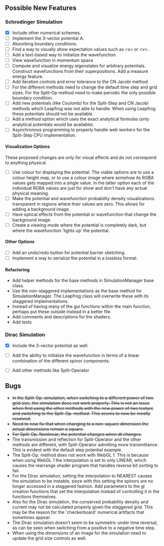 
## Possible New Features

### Schrodinger Simulation
 - [x] Include other numerical schemes.
 - [ ] Implement the 3-vector potential A.
 - [ ] Absorbing boundary conditions.
 - [ ] Find a way to visually show expectation values such as \<x\> or \<v\>.
 - [ ] Add a text-based way to initialize the wavefunction.
 - [ ] View wavefunction in momentum space
 - [ ] Compute and visualize energy eigenstates for arbitrary potentials. Construct wavefunctions from their superpositions. Add a measure energy feature.
 - [ ] Add iteration controls and error tolerance to the CN Jacobi method.
 - [ ] For the different methods need to change the default time step and grid sizes. For the Split-Op method need to make periodic the only possible boundary condition.
 - [ ] Add new potentials (like Coulomb) for the Split-Step and CN Jacobi methods which Leapfrog was not able to handle. When using Leapfrog these potentials should not be available.
 - [ ] Add a method option which uses the exact analytical formulas (only analytical potentials would be available).
 - [ ] Asynchronous programming to properly handle web workers for the Split-Step CPU implementation.

 #### Visualization Options
These proposed changes are only for visual effects and do not correspond to anything physical.
 - [ ] Use colour for displaying the potential. The viable options are to use a colour height map, or to use a colour image where somehow its RGBA values gets mapped into a single value. In the latter option each of the individual RGBA values are just for show and don't have any actual physical meaning.
 - [ ] Make the potential and wavefunction probability density visualizations transparent in regions where their values are zero. This allows for adding a background image.
 - [ ] Have optical effects from the potential or wavefunction that change the background image.
 - [ ] Create a viewing mode where the potential is completely dark, but where the wavefunction 'lights up' the potential.

 #### Other Options
- [ ] Add an undo/redo button for potential barrier sketching.
- [ ] Implement a way to serialize the potential in a lossless format.

#### Refactoring
- Add helper methods for the base methods in SimulationManager base class.
- Use the non-staggered implementations as the base method for SimulationManager. The Leapfrog class will overwrite these with its staggered implementations.
- Instead of having many of the gui functions within the main function, perhaps put these outside instead in a better file.
- Add comments and descriptions for the shaders.
- Add tests

### Dirac Simulation
 - [x] Include the 3-vector potential as well.
 - [ ] Add the ability to initialize the wavefunction in terms of a linear combination of the different spinor components.
 - [ ] Add other methods like Split-Operator


 ## Bugs
  - <s>In the Split-Op. simulation, when switching to a different power of two grid size, the simulation does not work properly.
  This is not an issue when first using the other methods with the new power of two texture and switching to the Split-Op. method. This seems to now be mostly resolved.</s>
  - <s>Need to now fix that when changing to a non-square dimension the actual dimensions remain a square.</s>
  - <s>For Split-Op. Nonlinear, the potential changes when dt changes.</s>
  - The transmission and reflection for Split-Operator and the other methods are different, with Split-Operator admitting more transmittance. This is evident with the default step potential example.
 - The Split-Op. method does not work with WebGL 1. This is because when using WebGL 1 the interpolation is set to only LINEAR, which causes the rearrange shader program that handles reverse bit sorting to fail.
  - For the Dirac simulation, setting the interpolation to NEAREST causes the simulation to be instable, since with this setting the spinors are no longer accessed in a staggered fashion. Add parameters to the gl creation functions that set the interpolation instead of controlling it in the functions themselves.
  - Also for the Dirac simulation, the conserved probability density and current may not be calculated properly given the staggered grid. This may be the reason for the 'checkerboard' numerical artifacts that sometimes appear.
  - The Dirac simulation doesn't seem to be symmetric under time reversal, as can be seen when switching from a positive to a negative time step.
  - When using the dimensions of an image for the simulation need to update the grid size controls as well.
